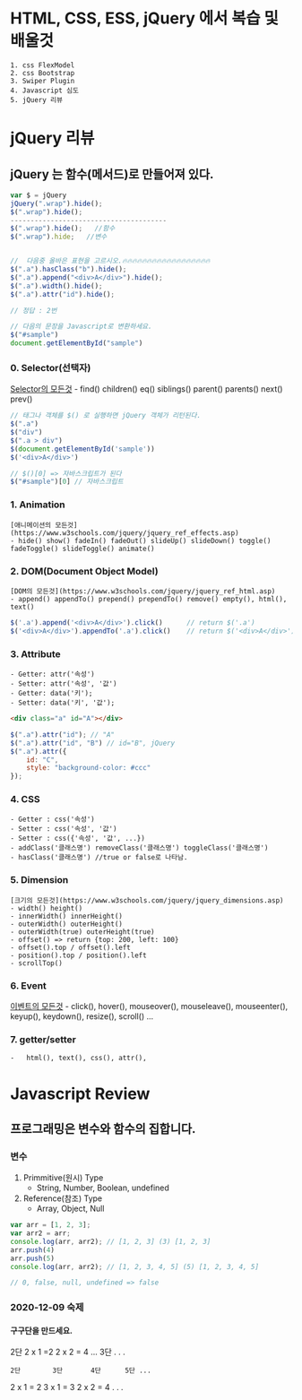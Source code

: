 # HTML, CSS, ESS, jQuery 에서 복습 및 배울것
    1. css FlexModel
    2. css Bootstrap
    3. Swiper Plugin
    4. Javascript 심도
    5. jQuery 리뷰

# jQuery 리뷰
## jQuery 는 함수(메서드)로 만들어져 있다.
```js
var $ = jQuery
jQuery(".wrap").hide();
$(".wrap").hide();
---------------------------------------
$(".wrap").hide();   //함수
$(".wrap").hide;   //변수


//  다음중 올바은 표현을 고르시오.🔥🔥🔥🔥🔥🔥🔥🔥🔥🔥🔥🔥🔥🔥🔥🔥🔥🔥
$(".a").hasClass("b").hide();
$(".a").append("<div>A</div>").hide();
$(".a").width().hide();
$(".a").attr("id").hide();

// 정답 : 2번

// 다음의 문장을 Javascript로 변환하세요.
$("#sample")
document.getElementById("sample")
```

### 0. Selector(선택자)
[Selector의 모든것](https://www.w3schools.com/jquery/jquery_ref_selectors.asp)
	- find() children() eq() siblings() parent() parents() next() prev()
```js
// 태그나 객체를 $() 로 실행하면 jQuery 객체가 리턴된다.
$(".a")
$("div")
$(".a > div")
$(document.getElementById('sample'))
$('<div>A</div>')

// $()[0] => 자바스크립트가 된다
$("#sample")[0] // 자바스크립트
```

### 1. Animation
	[애니메이션의 모든것](https://www.w3schools.com/jquery/jquery_ref_effects.asp)
    - hide() show() fadeIn() fadeOut() slideUp() slideDown() toggle() fadeToggle() slideToggle() animate()


### 2. DOM(Document Object Model)
	[DOM의 모든것](https://www.w3schools.com/jquery/jquery_ref_html.asp)
    - append() appendTo() prepend() prependTo() remove() empty(), html(), text()
```js
$('.a').append('<div>A</div>').click() 		// return $('.a')
$('<div>A</div>').appendTo('.a').click() 	// return $('<div>A</div>')
```

### 3. Attribute
	- Getter: attr('속성')
	- Setter: attr('속성', '값')
	- Getter: data('키');
	- Setter: data('키', '값');
```html
<div class="a" id="A"></div>
```
```js
$(".a").attr("id");	// "A"
$(".a").attr("id", "B")	// id="B", jQuery
$(".a").attr({
	id: "C",
	style: "background-color: #ccc"
});
```

### 4. CSS
    - Getter : css('속성')
    - Setter : css('속성', '값')
    - Setter : css({'속성', '값', ...})
    - addClass('클래스명') removeClass('클래스명') toggleClass('클래스명')
    - hasClass('클래스명') //true or false로 나타남.

### 5. Dimension
    [크기의 모든것](https://www.w3schools.com/jquery/jquery_dimensions.asp)
	- width() height() 
	- innerWidth() innerHeight() 
	- outerWidth() outerHeight() 
	- outerWidth(true) outerHeight(true)
	- offset() => return {top: 200, left: 100}
	- offset().top / offset().left
	- position().top / position().left
	- scrollTop()

### 6. Event
[이벤트의 모든것](https://www.w3schools.com/jquery/jquery_ref_events.asp)
	- click(), hover(), mouseover(), mouseleave(), mouseenter(), keyup(), keydown(), resize(), scroll() ... 

### 7. getter/setter
    -   html(), text(), css(), attr(),


# Javascript Review
## 프로그래밍은 변수와 함수의 집합니다.

### 변수
1. Primmitive(원시) Type
	- String, Number, Boolean, undefined
2. Reference(참조) Type
	- Array, Object, Null
    
```js
var arr = [1, 2, 3];
var arr2 = arr;
console.log(arr, arr2); // [1, 2, 3] (3) [1, 2, 3]
arr.push(4)
arr.push(5)
console.log(arr, arr2); // [1, 2, 3, 4, 5] (5) [1, 2, 3, 4, 5]

// 0, false, null, undefined => false
```

### 2020-12-09 숙제
#### 구구단을 만드세요.
2단 2 x 1 =2 2 x 2 = 4 ...
3단
.
.
.

    2단        3단       4단      5단 ...
2 x 1 = 2   3 x 1 = 3
2 x 2 = 4
.
.
.